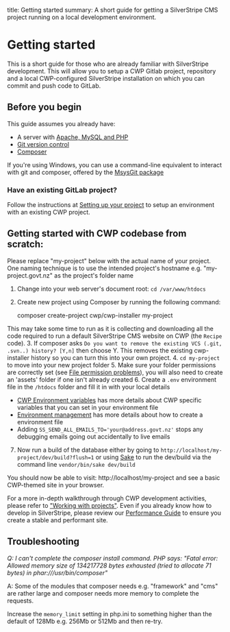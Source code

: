 title: Getting started
summary: A short guide for getting a SilverStripe CMS project running on a local development environment.

# Getting started

This is a short guide for those who are already familiar with SilverStripe development. This will allow you to setup a
CWP Gitlab project, repository and a local CWP-configured SilverStripe installation on which you can commit and push
code to GitLab.

## Before you begin
This guide assumes you already have:

* A server with [Apache, MySQL and PHP](working_with_projects/setting_up_a_development_environment)
* [Git version control](working_with_projects/setting_up_a_development_environment/#git)
* [Composer](https://docs.silverstripe.org/en/4/getting_started/composer/)

If you're using Windows, you can use a command-line equivalent to interact with git and composer, offered by the [MsysGit package](http://msysgit.github.io)

### Have an existing GitLab project?

Follow the instructions at [Setting up your project](working_with_projects/setting_up_your_project) to setup an environment with an existing CWP project.

## Getting started with CWP codebase from scratch:

<div class="alert alert-info" markdown='1'>
Please replace "my-project" below with the actual name of your project. One naming technique is to use the intended project's hostname e.g. "my-project.govt.nz" as the project's folder name
</div>

1. Change into your web server's document root: `cd /var/www/htdocs`
2. Create new project using Composer by running the following command:

	composer create-project cwp/cwp-installer my-project

This may take some time to run as it is collecting and downloading all the code required to run a default SilverStripe CMS website on CWP (the `Recipe` code).
3. If composer asks `Do you want to remove the existing VCS (.git, .svn..) history? [Y,n]` then choose Y. This removes the existing cwp-installer history so you can turn this into your own project.
4. `cd my-project` to move into your new project folder
5. Make sure your folder permissions are correctly set (see [File permission problems](https://docs.silverstripe.org/en/4/getting_started/installation/common_problems/#i-ve-got-file-permission-problems-during-installation)), you will also need to create an 'assets' folder if one isn't already created
6. Create a `.env` environment file in the `/htdocs` folder and fill it in with your local details

 * [CWP Environment variables](working_with_projects/cwp_environment_variables/) has more details about CWP specific variables that you can set in your environment file
 * [Environment management](https://docs.silverstripe.org/en/4/getting_started/environment_management/) has more details about how to create a environment file
 * Adding `SS_SEND_ALL_EMAILS_TO='your@address.govt.nz'` stops any debugging emails going out accidentally to live emails

7. Now run a build of the database either by going to `http://localhost/my-project/dev/build?flush=1` or using [Sake](https://docs.silverstripe.org/en/4/developer_guides/cli/) to run the dev/build via the command line `vendor/bin/sake dev/build`

You should now be able to visit: http://localhost/my-project and see a basic CWP-themed site in your browser.

For a more in-depth walkthrough through CWP development activities, please refer to ["Working with projects"](working_with_projects).
Even if you already know how to develop in SilverStripe, please review our
[Performance Guide](/performance_guide) to ensure you create a stable and performant site.

## Troubleshooting

*Q: I can't complete the composer install command. PHP says: "Fatal error: Allowed memory size of 134217728 bytes
exhausted (tried to allocate 71 bytes) in phar:///usr/bin/composer"*

A: Some of the modules that composer needs e.g. "framework" and "cms" are rather large and composer needs more memory to
complete the requests.

Increase the `memory_limit` setting in php.ini to something higher than the default of 128Mb e.g. 256Mb or 512Mb and
then re-try.
